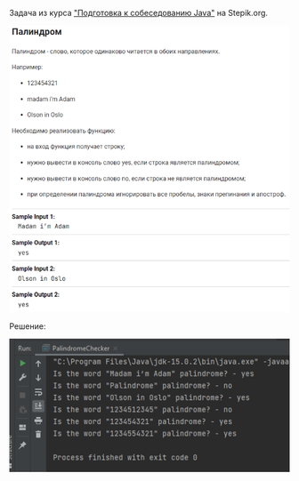 Задача из курса ["Подготовка к собеседованию Java"](https://stepik.org/course/56704) на Stepik.org.

![img.png](pictures/img.png)

Решение:

![img_1.png](pictures/img_1.png)